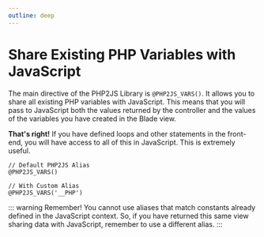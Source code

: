 ```yaml
---
outline: deep
---
```


# Share Existing PHP Variables with JavaScript

The main directive of the PHP2JS Library is `@PHP2JS_VARS()`. It allows you to share all existing PHP variables with JavaScript. This means that you will pass to JavaScript both the values returned by the controller and the values of the variables you have created in the Blade view.

**That's right!** If you have defined loops and other statements in the front-end, you will have access to all of this in JavaScript. This is extremely useful.

```blade
// Default PHP2JS Alias
@PHP2JS_VARS() 

// With Custom Alias
@PHP2JS_VARS('__PHP')
```

::: warning Remember!
You cannot use aliases that match constants already defined in the JavaScript context. So, if you have returned this same view sharing data with JavaScript, remember to use a different alias.
:::